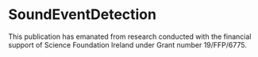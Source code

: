 # SoundEventDetection

This publication has emanated from research conducted with the financial support of Science Foundation Ireland under Grant number 19/FFP/6775. 
